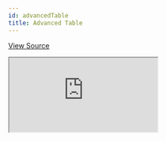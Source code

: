 ```yaml
---
id: advancedTable
title: Advanced Table
---
```


[View Source](https://github.com/pankod/refine/tree/master/examples/advancedTable)

<iframe src="https://codesandbox.io/embed/refine-advanced-table-example-oov2e?autoresize=1&fontsize=14&module=%2Fsrc%2Fpages%2Fposts%2Flist.tsx&theme=dark&view=preview"
    style={{width: "100%", height:"80vh", border: "0px", borderRadius: "8px", overflow:"hidden"}}
    title="refine-advanced-table-example"
    allow="accelerometer; ambient-light-sensor; camera; encrypted-media; geolocation; gyroscope; hid; microphone; midi; payment; usb; vr; xr-spatial-tracking"
    sandbox="allow-forms allow-modals allow-popups allow-presentation allow-same-origin allow-scripts"
></iframe>